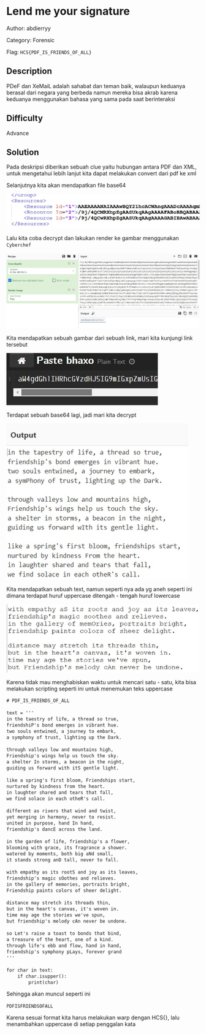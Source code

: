 # Lend me your signature

Author: abdierryy

Category: Forensic

Flag: `HCS{PDF_IS_FRIENDS_OF_ALL}`

## Description
PDeF dan XeMaiL adalah sahabat dan teman baik, walaupun keduanya berasal dari negara yang berbeda namun mereka bisa akrab karena keduanya menggunakan bahasa yang sama pada saat berinteraksi

## Difficulty
Advance

## Solution

Pada deskripsi diberikan sebuah clue yaitu hubungan antara PDF dan XML, untuk mengetahui lebih lanjut kita dapat melakukan convert dari pdf ke xml

Selanjutnya kita akan mendapatkan file base64

![POC 1](images/POC%201.jpg)

Lalu kita coba decrypt dan lakukan render ke gambar menggunakan `Cyberchef`

![POC 2](images/POC%202.jpg)

Kita mendapatkan sebuah gambar dari sebuah link, mari kita kunjungi link tersebut

![POC 3](images/POC%203.jpg)

Terdapat sebuah base64 lagi, jadi mari kita decrypt

![POC 4](images/POC%204.jpg)

Kita mendapatkan sebuah text, namun seperti nya ada yg aneh seperti ini dimana terdapat huruf uppercase ditengah - tengah huruf lowercase

![POC 4](images/POC%205.jpg)

Karena tidak mau menghabiskan waktu untuk mencari satu - satu, kita bisa melakukan scripting seperti ini untuk menemukan teks uppercase

```
# PDF_IS_FRIENDS_OF_ALL

text = '''
in the taestry of life, a thread so true,
friendshiP's bond emerges in vibrant hue.
two souls entwined, a journey to embark,
a symphony of trust, lighting up the Dark.

through valleys low and mountains high,
Friendship's wings help us touch the sky.
a shelter In storms, a beacon in the night,
guiding us forward with itS gentle light.

like a spring's first bloom, Friendships start,
nurtured by kindness from the heart.
in laughter shared and tears that fall,
we find solace in each otheR's call.

different as rivers that wind and twist,
yet merging in harmony, never to resist.
united in purpose, hand In hand,
friendship's dancE across the land.

in the garden of life, friendship's a flower,
blooming with grace, its fragrance a shower.
watered by moments, both big aNd small,
it stands strong anD tall, never to fall.

with empathy as its rootS and joy as its leaves,
friendship's magic sOothes and relieves.
in the gallery of memories, portraits bright,
Friendship paints colors of sheer delight.

distance may stretch its threads thin,
but in the heart's canvas, it's woven in.
time may age the stories we've spun,
but friendship's melody cAn never be undone.

so Let's raise a toast to bonds that bind,
a treasure of the heart, one of a kind.
through life's ebb and flow, hand in hand,
friendship's symphony pLays, forever grand
'''

for char in text:
    if char.isupper():
        print(char)
```

Sehingga akan muncul seperti ini

`PDFISFRIENDSOFALL`

Karena sesuai format kita harus melakukan warp dengan HCS{}, lalu menambahkan uppercase di setiap penggalan kata
